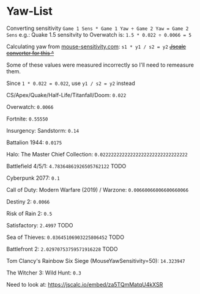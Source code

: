 # Yaw-List
Converting sensitivity `Game 1 Sens * Game 1 Yaw ÷ Game 2 Yaw = Game 2 Sens` 
e.g.: Quake 1.5 sensitvity to Overwatch is: `1.5 * 0.022 ÷ 0.0066 = 5`

Calculating yaw from [mouse-sensitivity.com](www.mouse-sensitivity.com): `s1 * y1 / s2 = y2`
<s>[Jscalc converter for this ^](https://jscalc.io/calc/a4CZLqNmeENb1tsz)</s>

Some of these values were measured incorrectly so I'll need to remeasure them.

Since `1 * 0.022 = 0.022`, use `y1 / s2 = y2` instead

CS/Apex/Quake/Half-Life/Titanfall/Doom: `0.022`

Overwatch: `0.0066`

Fortnite: `0.55550`

Insurgency: Sandstorm: `0.14`

Battalion 1944: `0.0175`

Halo: The Master Chief Collection: `0.02222222222222222222222222222222`

Battlefield 4/5/1: `4.78364861926505762122` TODO

Cyberpunk 2077: `0.1`

Call of Duty: Modern Warfare (2019) / Warzone: `0.00660066006600660066`

Destiny 2: `0.0066`

Risk of Rain 2: `0.5`

Satisfactory: `2.4997` TODO

Sea of Thieves: `0.03645106903225806452` TODO

Battlefront 2: `2.02970753759571916228` TODO

Tom Clancy's Rainbow Six Siege (MouseYawSensitivity=50): `14.323947`

The Witcher 3: Wild Hunt: `0.3`

Need to look at: https://jscalc.io/embed/za5TQmMatqU4kXSR
